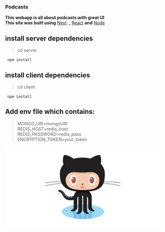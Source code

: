 ### Podcasts
__This webapp is all about podcasts with great UI__ <br/>
**This site was built using** [Next](https://nextjs.org/). **,**   [React](https://reactjs.org/) **and** [Node](https://nodejs.org/en/)

## install server dependencies
> cd server
```
 npm install
```

## install client dependencies
> cd client
```
 npm install
```

## Add env file which contains:
> MONGO_URI=mongoURI <br/>
> REDIS_HOST=redis_host <br/>
> REDIS_PASSWORD=redis_pass <br/>
> ENCRYPTION_TOKEN=your_token <br/>

![Gotthat](./client/assets/gt.png)

